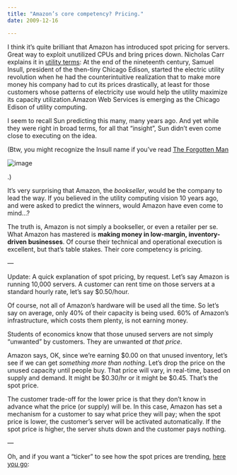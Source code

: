 ```yaml
---
title: "Amazon’s core competency? Pricing."
date: 2009-12-16

---
```


I think it’s quite brilliant that Amazon has introduced spot pricing for servers. Great way to exploit unutilized CPUs and bring prices down. Nicholas Carr explains it in [utility terms](http://www.roughtype.com/archives/2009/12/the_new_chicago.php):
At the end of the nineteenth century, Samuel Insull, president of the then-tiny Chicago Edison, started the electric utility revolution when he had the counterintuitive realization that to make more money his company had to cut its prices drastically, at least for those customers whose patterns of electricity use would help the utility maximize its capacity utilization.Amazon Web Services is emerging as the Chicago Edison of utility computing.

I seem to recall Sun predicting this many, many years ago. And yet while they were right in broad terms, for all that “insight”, Sun didn’t even come close to executing on the idea.

(Btw, you might recognize the Insull name if you’ve read [The Forgotten Man](http://www.amazon.com/dp/0060936428?tag=clipperhouse-20&amp;camp=213381&amp;creative=390973&amp;linkCode=as4&amp;creativeASIN=0060936428&amp;adid=0ZMSZJTMKKR7Y447XWNJ&amp;)


![image](https://www.assoc-amazon.com/e/ir?t=clipperhouse-20&amp;l=ur2&amp;o=1)



.)

It’s very surprising that Amazon, the _bookseller_, would be the company to lead the way. If you believed in the utility computing vision 10 years ago, and were asked to predict the winners, would Amazon have even come to mind…?

The truth is, Amazon is not simply a bookseller, or even a retailer per se. What Amazon has mastered is **making money in low-margin, inventory-driven businesses**. Of course their technical and operational execution is excellent, but that’s table stakes. Their core competency is pricing.

—

Update: A quick explanation of spot pricing, by request. Let’s say Amazon is running 10,000 servers. A customer can rent time on those servers at a standard hourly rate, let’s say $0.50/hour.

Of course, not all of Amazon’s hardware will be used all the time. So let’s say on average, only 40% of their capacity is being used. 60% of Amazon’s infrastructure, which costs them plenty, is not earning money.

Students of economics know that those unused servers are not simply “unwanted” by customers. They are unwanted _at that price_.

Amazon says, OK, since we’re earning $0.00 on that unused inventory, let’s see if we can get _something more than nothing_. Let’s drop the price on the unused capacity until people buy. That price will vary, in real-time, based on supply and demand. It might be $0.30/hr or it might be $0.45. That’s the spot price.

The customer trade-off for the lower price is that they don’t know in advance what the price (or supply) will be. In this case, Amazon has set a mechanism for a customer to say what price they will pay; when the spot price is lower, the customer’s server will be activated automatically. If the spot price is higher, the server shuts down and the customer pays nothing.

—

Oh, and if you want a “ticker” to see how the spot prices are trending, [here you go](http://cloudexchange.org/):
